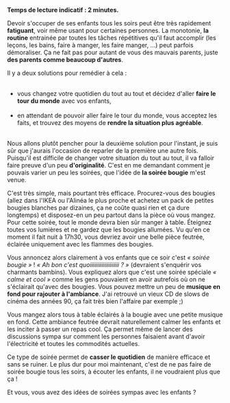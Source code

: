 <!-- 
.. title: Casser la routine avec des enfants : la soirée bougies
.. slug: casser-la-routine-avec-des-enfants-la-soirée-bougies
.. date: 2012-11-27 17:00:10+01:00
.. tags: Être parent
.. category: 
.. link: 
.. description: 
.. type: text
-->

<p><p><strong>Temps de lecture indicatif : 2 minutes.</strong></p></p>

<p><p>Devoir s'occuper de ses enfants tous les soirs peut être très rapidement <strong>fatiguant</strong>, voir même usant pour certaines personnes. La monotonie, <strong>la routine</strong> entrainée par toutes les tâches répétitives qu'il faut accomplir (les leçons, les bains, faire à manger, les faire manger, ...) peut parfois démoraliser. Ça ne fait pas pour autant de vous des mauvais parents, juste <strong>des parents comme beaucoup d'autres</strong>.</p></p>
<!-- TEASER_END -->
<p><p>Il y a deux solutions pour remédier à cela :</p></p>

<p><ul><br /><li>vous changez votre quotidien du tout au tout et décidez d'aller <strong>faire le tour du monde</strong> avec vos enfants,</li><br /><li>en attendant de pouvoir aller faire le tour du monde, vous acceptez les faits, et trouvez des moyens de <strong>rendre la situation plus agréable</strong>.</li><br /></ul></p>

<p><p>Nous allons plutôt pencher pour la deuxième solution pour l'instant, je suis sûr que j'aurais l'occasion de reparler de la première une autre fois. Puisqu'il est difficile de changer votre situation du tout au tout, il va falloir faire preuve d'un peu <strong>d'originalité</strong>. C'est en me demandant comment je pouvais varier un peu les soirées, que l'idée de <strong>la soirée bougie</strong> m'est venue.</p></p>

<p><p>C'est très simple, mais pourtant très efficace. Procurez-vous des bougies (allez dans l'IKEA ou l'Alinéa le plus proche et achetez un pack de petites bougies blanches par dizaines, ça ne coûte quasi rien et ça dure longtemps) et disposez-en un peu partout dans la pièce où vous mangez. Pour cette soirée, tout le monde devra bien sûr manger à table. Éteignez toutes vos lumières et ne gardez que les bougies allumées. Vu qu'en ce moment il fait nuit à 17h30, vous devriez avoir une belle pièce feutrée, éclairée uniquement avec les flammes des bougies.</p></p>

<p><p>Vous annoncez alors clairement à vos enfants que ce soir c'est <em>« soirée bougie »</em> ! <em>« Ah bon c'est quoiiiiiiiiiiiiiiiiiiii ? »</em> (devraient s'enquérir vos charmants bambins). Vous expliquez alors que c'est une soirée spéciale <em>« calme et cool »</em> comme les gens pouvaient en avoir autrefois où on ne s'éclairait qu'avec des bougies. Vous pouvez mettre un peu de <strong>musique en fond pour rajouter à l'ambiance</strong>. J'ai retrouvé un vieux CD de slows de cinéma des années 90, ça fait très bien l'affaire par exemple ;)</p></p>

<p><p>Vous mangez alors tous à table éclairés à la bougie avec une petite musique en fond. Cette ambiance feutrée devrait naturellement calmer les enfants et les inciter à passer un repas cool. Ça permet même de lancer des discussions sympa sur comment les personnes faisaient avant d'avoir l'électricité et toutes les commodités actuelles.</p></p>

<p><p>Ce type de soirée permet de <strong>casser le quotidien</strong> de manière efficace et sans se ruiner. Le plus dur pour moi maintenant, c'est de ne pas faire de soirée bougie tous les soirs, à écouter les enfants, il ne voudraient plus que ça !</p></p>

<p><p>Et vous, vous avez des idées de soirées sympas avec les enfants ?</p></p>
